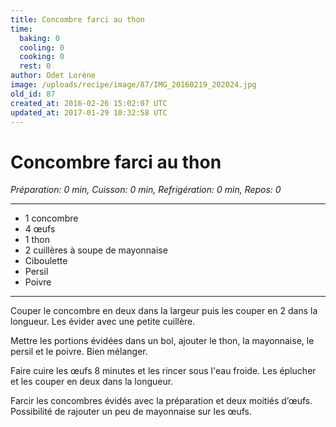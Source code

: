 ```yaml
---
title: Concombre farci au thon 
time:
  baking: 0
  cooling: 0
  cooking: 0
  rest: 0
author: Odet Lorène
image: /uploads/recipe/image/87/IMG_20160219_202024.jpg
old_id: 87
created_at: 2016-02-26 15:02:07 UTC
updated_at: 2017-01-29 10:32:58 UTC
---
```


# Concombre farci au thon 



*Préparation: 0 min, Cuisson: 0 min, Refrigération: 0 min, Repos: 0*

---

- 1 concombre
- 4 œufs
- 1 thon
- 2 cuillères à soupe de mayonnaise
- Ciboulette
- Persil
- Poivre

---

Couper le concombre en deux dans la largeur puis les couper en 2 dans la longueur. Les évider avec une petite cuillère.

Mettre les portions évidées dans un bol, ajouter le thon, la mayonnaise, le persil et le poivre. Bien mélanger.

Faire cuire les œufs 8 minutes et les rincer sous l'eau froide. Les éplucher et les couper en deux dans la longueur.

Farcir les concombres évidés avec la préparation et deux moitiés d’œufs. Possibilité de rajouter un peu de mayonnaise sur les œufs. 
